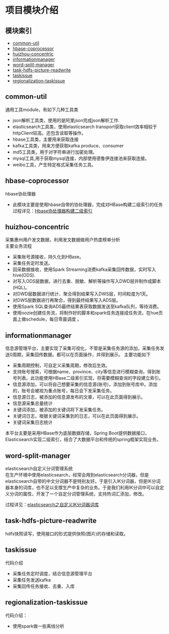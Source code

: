 # 项目模块介绍
## 模块索引
- [common-util](#common-util)
- [hbase-coprocessor](#hbase-coprocessor)
- [huizhou-concentric](#huizhou-concentric)
- [informationmanager](#informationmanager)
- [word-split-manager](#word-split-manager)
- [task-hdfs-picture-readwrite](#task-hdfs-picture-readwrite)
- [taskissue](#taskissue)
- [regionalization-taskissue](#regionalization-taskissue)
## common-util
通用工具module，有如下几种工具类<br>

* json解析工具类，使用的是阿里json完成json解析工作.<br>
* elasticsearch工具类，使用elasticsearch transport获取client效率相较于httpClient较高。还包含读取等操作。
* hbase工具类，主要用来获取连接
* kafka工具类，用来方便获取kafka produce、consumer 
* md5工具类，用于对字符串进行加密处理。
* mysql工具,用于获取mysql连接，内部使用德鲁伊连接池来获取连接。
* weibo工具，产生特定格式采集任务工具。

## hbase-coprocessor
hbase协处理器<br>
* 此模块主要是使用hbase自带的协处理器，完成对HBase构建二级索引的任务<br>
过程详见：[Hbase协处理器构建二级索引](https://blog.csdn.net/soldiers_A/article/details/115676203?spm=1001.2014.3001.5501)  
## huizhou-concentric
采集惠州用户发文数据，利用发文数据做用户热度榜单分析<br>
主要业务流程<br>
* 采集账号源接收，持久化到HBase。
* 采集任务定时发送。
* 回采数据接收，使用Spark Streaming消费kafka采集回传数据，实时写入hive(ODS).
* 对写入ODS层数据，进行去重、脱敏、解析等操作写入DWD层并制作成脚本(HQL)。
* 对DWD层数据进行统计、聚合得到结果写入DWS层，时间粒度为1天。
* 对DWS层数据进行再聚合，得到最终结果写入ADS层。
* 使用Spark SQL查询ADS最终结果表获取数据发送至kafka队列，等待消费。
* 使用oozie创建任务流，将制作好的脚本和spark任务连接成任务流，在hue页面上做schedule，每日零晨调度 。

## informationmanager
信息源管理平台，主要实现了采集可视化，不管是采集任务源的添加，采集任务发送0周期，采集回传数据。都可以在页面操作，并得到展示。
主要功能如下<br>
* 采集周期控制，可自定义采集周期，修改后生效。
* 支持账号搜索，可根据name、province、city等信息进行模糊查询，得到账号列表。此功能使用HBase二级索引实现，将需要模糊查询的字段建立索引。
* 信息源添加，可以将自己想要采集的信息源(账号)，添加到账号库中。添加的，账号会被视为重点账号，每日会下发采集任务。
* 信息源日志，被添加的信息源发布的文章，可以在此页面得到展示。
* 信息源采集总量统计
* 关键词添加，被添加的关键词将下发采集任务。
* 关键词日志，根据关键词采集到的日志，可以在此页面得到展示。
* 关键词采集日志统计<br>

本平台主要是采用HBase作为底层数据存储，Spring Boot提供数据接口，Elasticsearch实现二级索引，结合了大数据平台和传统的spring框架实现业务。 

## word-split-manager
elasticsearch自定义分词管理系统<br>
在生产环境中使用elasticsearch，经常会用到elasticsearch分词器，但是elasticsearch自带的中文分词器不是特别友好。于是引入IK分词器，但是IK分词器本身的词库，也不足以支撑生产中复杂的业务。于是我们利用IK分词中可以自定义分词的属性，开发了一个自定分词管理系统，支持热词汇添加，修改。<br>

过程详见：[elasticsearch之自定义IK分词器词库](https://blog.csdn.net/soldiers_A/article/details/116013532?spm=1001.2014.3001.5501)  

## task-hdfs-picture-readwrite
hdfs快照读写，使用接口的形式提供快照(图片)的存储和读取。

## taskissue
代码介绍
* 采集任务定时调度，结合信息源管理平台
* 采集任务发送kafka
* 采集回传任务接收、去重、入库

## regionalization-taskissue
代码介绍：
* 使用spark做一些离线分析